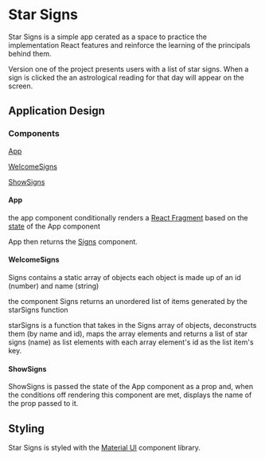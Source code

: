 # Star Signs

Star Signs is a simple app cerated as a space to practice the implementation React features and reinforce the learning of the principals behind them.

Version one of the project presents users with a list of star signs. When a sign is clicked the an astrological reading for that day will appear on the screen.

## Application Design

### Components

[App](#App)

[WelcomeSigns](#WelcomeSigns)

[ShowSigns](#ShowSigns)

#### App

the app component conditionally renders a [React Fragment](https://reactjs.org/docs/fragments.html) based on the [state](https://www.geeksforgeeks.org/how-to-change-the-state-of-react-component-on-click/#:~:text=We%20have%20to%20set%20initial,inside%20the%20function%20using%20setState.) of the App component

App then returns the [Signs](#signs) component.

#### WelcomeSigns

Signs contains a static array of objects
each object is made up of an id (number) and name (string)

the component Signs returns an unordered list of items generated by the starSigns function

starSigns is a function that takes in the Signs array of objects, deconstructs them (by name and id), maps the array elements and returns a list of star signs (name) as list elements with each array element's id as the list item's key.

#### ShowSigns

ShowSigns is passed the state of the App component as a prop and, when the conditions off rendering this component are met, displays the name of the prop passed to it.

## Styling

Star Signs is styled with the [Material UI](https://mui.com/) component library.
